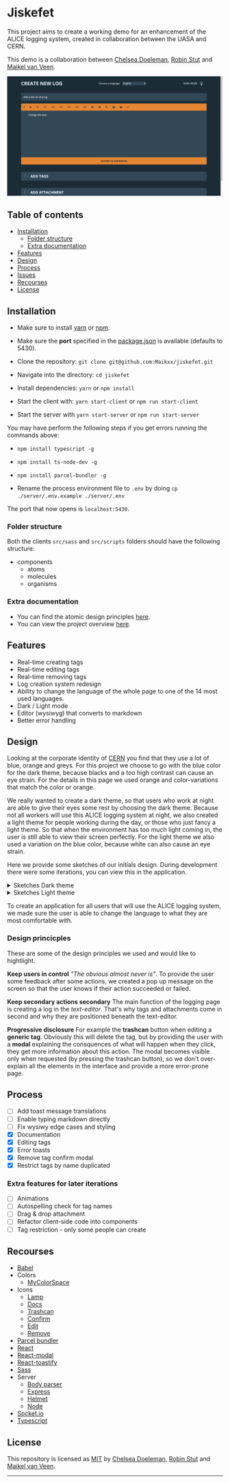 # Jiskefet

This project aims to create a working demo for an enhancement of the ALICE logging system, created in collaboration between the UASA and CERN.

This demo is a collaboration between [Chelsea Doeleman](https://github.com/ChelseaDoeleman), [Robin Stut](https://github.com/RobinStut) and [Maikel van Veen](https://github.com/Maikxx).

![App](./docs/assets/app.png)

## Table of contents

* [Installation](#Installation)
    * [Folder structure](#Folder-structure)
    * [Extra documentation](#Extra-documentation)
* [Features](#Features)
* [Design](#Design)
* [Process](#Process)
* [Issues](#Issues)
* [Recourses](#Recourses)
* [License](#License)

## Installation

* Make sure to install [yarn](https://yarnpkg.com/en/) or [npm](https://www.npmjs.com).
* Make sure the **port** specified in the [package.json](package.json) is available (defaults to 5430).

* Clone the repository: `git clone git@github.com:Maikxx/jiskefet.git`
* Navigate into the directory: `cd jiskefet`
* Install dependencies: `yarn` or `npm install`
* Start the client with: `yarn start-client` or `npm run start-client`
* Start the server with `yarn start-server` or `npm run start-server`

You may have perform the following steps if you get errors running the commands above:

* `npm install typescript -g`
* `npm install ts-node-dev -g`
* `npm install parcel-bundler -g`

* Rename the process environment file to `.env` by doing `cp ./server/.env.example ./server/.env`

The port that now opens is `localhost:5430`.

### Folder structure

Both the clients `src/sass` and `src/scripts` folders should have the following structure:

* components
    * atoms
    * molecules
    * organisms

### Extra documentation

* You can find the atomic design principles [here](./docs/ATOMIC.md).
* You can view the project overview [here](./docs/PROJECT_OVERVIEW.md).

## Features

* Real-time creating tags
* Real-time editing tags
* Real-time removing tags
* Log creation system redesign
* Ability to change the language of the whole page to one of the 14 most used languages.
* Dark / Light mode
* Editor (wysiwyg) that converts to markdown
* Better error handling

## Design

Looking at the corporate identity of [CERN](https://home.cern/) you find that they use a lot of blue, orange and greys. For this project we choose to go with the blue color for the dark theme, because blacks and a too high contrast can cause an eye strain. For the details in this page we used orange and color-variations that match the color or orange.

We really wanted to create a dark theme, so that users who work at night are able to give their eyes some rest by choosing the dark theme. Because not all workers will use this ALICE logging system at night, we also created a light theme for people working during the day, or those who just fancy a light theme. So that when the environment has too much light coming in, the user is still able to view their screen perfectly. For the light theme we also used a variation on the blue color, because white can also cause an eye strain.

Here we provide some sketches of our initials design. During development there were some iterations, you can view this in the application.

<details>
    <summary>Sketches Dark theme</summary>

![Body](./docs/assets/dark.png)
![Tags](./docs/assets/dark-tags.png)
![File](./docs/assets/dark-file.png)
![Edit](./docs/assets/dark-tag.png)
![Modal](./docs/assets/modal.png)

</details>

<details>
    <summary>Sketches Light theme</summary>

![Body](./docs/assets/light.png)
![Tags](./docs/assets/light-tags.png)
![File](./docs/assets/light-file.png)

</details>

To create an application for all users that will use the ALICE logging system, we made sure the user is able to change the language to what they are most comfortable with.

### Design princicples

These are some of the design principles we used and would like to hightlight.

**Keep users in control**
_"The obvious almost never is"_. To provide the user some feedback after some actions, we created a pop up message on the screen so that the user knows if their action succeeded or failed.

**Keep secondary actions secondary**
The main function of the logging page is creating a log in the _text-editor_. That's why tags and attachments come in second and why they are positioned beneath the text-editor.

**Progressive disclosure**
For example the **trashcan** button when editing a **generic tag**. Obviously this will delete the tag, but by providing the user with a **modal** explaining the consquences of what will happen when they click, they get more information about this action. The modal becomes visible only when requested (by pressing the trashcan button), so we don't over-explain all the elements in the interface and provide a more error-prone page.

## Process

* [ ] Add toast message translations
* [ ] Enable typing markdown directly
* [ ] Fix wysiwy edge cases and styling
* [X] Documentation
* [X] Editing tags
* [X] Error toasts
* [X] Remove tag confirm modal
* [X] Restrict tags by name duplicated

### Extra features for later iterations

* [ ] Animations
* [ ] Autospelling check for tag names
* [ ] Drag & drop attachment
* [ ] Refactor client-side code into components
* [ ] Tag restriction - only some people can create

## Recourses

* [Babel](https://babeljs.io/)
* Colors
    * [MyColorSpace](https://mycolor.space/?hex=%231C2C38&sub=1)
* Icons
    * [Lamp](https://www.flaticon.com/free-icon/lamp_1437117)
    * [Docs](https://www.flaticon.com/free-icon/docs_1295567)
    * [Trashcan](https://www.flaticon.com/free-icon/garbage_126468)
    * [Confirm](https://www.flaticon.com/free-icon/confirm_101022)
    * [Edit](https://www.flaticon.com/free-icon/pen_1159725)
    * [Remove](https://www.flaticon.com/free-icon/remove_1103478)
* [Parcel bundler](https://parceljs.org/)
* [React](https://reactjs.org/)
* [React-modal](https://github.com/reactjs/react-modal)
* [React-toastify](https://github.com/fkhadra/react-toastify)
* [Sass](https://sass-lang.com/)
* Server
    * [Body parser](https://www.npmjs.com/package/body-parser)
    * [Express](https://expressjs.com/)
    * [Helmet](https://helmetjs.github.io/)
    * [Node](https://nodejs.org/en/)
* [Socket.io](https://socket.io/)
* [Typescript](https://www.typescriptlang.org/)



## License

This repository is licensed as [MIT](LICENSE) by [Chelsea Doeleman](https://github.com/ChelseaDoeleman), [Robin Stut](https://github.com/RobinStut) and [Maikel van Veen](https://github.com/maikxx).
<hr>
